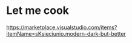 # Let me cook
https://marketplace.visualstudio.com/items?itemName=sKsieciunio.modern-dark-but-better
